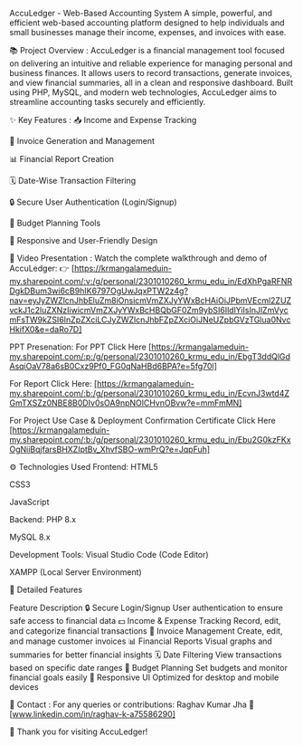 AccuLedger - Web-Based Accounting System
A simple, powerful, and efficient web-based accounting platform designed to help individuals and small businesses manage their income, expenses, and invoices with ease.

📚 Project Overview : 
AccuLedger is a financial management tool focused on delivering an intuitive and reliable experience for managing personal and business finances.
It allows users to record transactions, generate invoices, and view financial summaries, all in a clean and responsive dashboard. Built using PHP, MySQL, and modern web technologies, AccuLedger aims to streamline accounting tasks securely and efficiently.

✨ Key Features : 
📥 Income and Expense Tracking

🧾 Invoice Generation and Management

📊 Financial Report Creation

🗓️ Date-Wise Transaction Filtering

🔒 Secure User Authentication (Login/Signup)

🧮 Budget Planning Tools

📱 Responsive and User-Friendly Design

🎥 Video Presentation :
Watch the complete walkthrough and demo of AccuLedger:
👉 [https://krmangalameduin-my.sharepoint.com/:v:/g/personal/2301010260_krmu_edu_in/EdXhPgaRFNRDgkDBum3wi6cB9hIK6797OgUwJqxPTW2z4g?nav=eyJyZWZlcnJhbEluZm8iOnsicmVmZXJyYWxBcHAiOiJPbmVEcml2ZUZvckJ1c2luZXNzIiwicmVmZXJyYWxBcHBQbGF0Zm9ybSI6IldlYiIsInJlZmVycmFsTW9kZSI6InZpZXciLCJyZWZlcnJhbFZpZXciOiJNeUZpbGVzTGlua0NvcHkifX0&e=daRo7D]


PPT Presenation:
For PPT Click Here [https://krmangalameduin-my.sharepoint.com/:p:/g/personal/2301010260_krmu_edu_in/EbgT3ddQlGdAsqiOaV78a6sB0Cxz9Pf0_FG0qNaHBd6BPA?e=5fg70l]


For Report Click Here:
[https://krmangalameduin-my.sharepoint.com/:b:/g/personal/2301010260_krmu_edu_in/EcvnJ3wtd4ZGmTXSZz0NBE8B0DIv0sOA9npNOlCHvnOBvw?e=mmFmMN]

For Project Use Case & Deployment Confirmation 
Certificate
Click Here [https://krmangalameduin-my.sharepoint.com/:b:/g/personal/2301010260_krmu_edu_in/Ebu2G0kzFKxOgNiiBqjfarsBHXZIptBv_XhvfSBO-wmPrQ?e=JqpFuh]


⚙️ Technologies Used
Frontend:
HTML5

CSS3

JavaScript


Backend:
PHP 8.x

MySQL 8.x

Development Tools:
Visual Studio Code (Code Editor)

XAMPP (Local Server Environment)

🚀 Detailed Features

Feature	Description
🔒 Secure Login/Signup	User authentication to ensure safe access to financial data
💵 Income & Expense Tracking	Record, edit, and categorize financial transactions
🧾 Invoice Management	Create, edit, and manage customer invoices
📊 Financial Reports	Visual graphs and summaries for better financial insights
🗓️ Date Filtering	View transactions based on specific date ranges
🎯 Budget Planning	Set budgets and monitor financial goals easily
📱 Responsive UI	Optimized for desktop and mobile devices

📩 Contact : 
For any queries or contributions:
Raghav Kumar Jha
🔗 [www.linkedin.com/in/raghav-k-a75586290]

🧡 Thank you for visiting AccuLedger!
